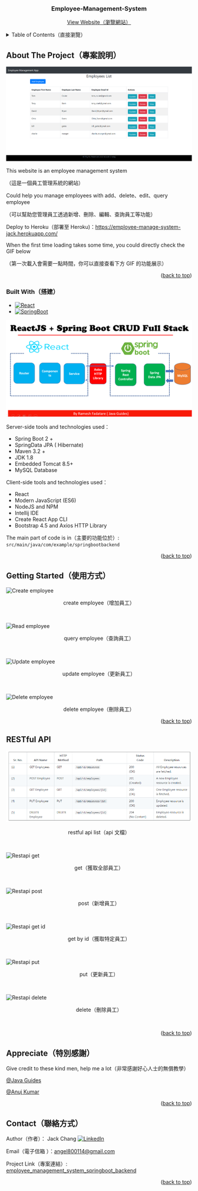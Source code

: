 <!-- PROJECT START -->
<div id="top"></div>
<br />
<div align="center">

<h3 align="center">Employee-Management-System</h3>

  <p align="center">
    <a href="https://employee-manage-system-jack.herokuapp.com/">View Website（瀏覽網站）</a>
  </p>
</div>



<!-- TABLE OF CONTENTS -->
<details>
  <summary>Table of Contents（直接瀏覽）</summary>
  <ol>
    <li>
      <a href="#About The Project（專案說明）">About The Project</a>
      <ul>
        <li><a href="#Built With（搭建）">Built With</a></li>
      </ul>
    </li>
    <li>
      <a href="#Getting Started（使用方式）">Getting Started</a>
    </li>
    <li><a href="#RESTful API">Roadmap</a></li>
    <li><a href="#Appreciate（特別感謝）">Contributing</a></li>
    <li><a href="#Contact（聯絡方式）">Contact</a></li>

  </ol>
</details>



<!-- ABOUT THE PROJECT -->
## About The Project（專案說明）

[![Product Name Screen Shot][product-screenshot]](https://employee-manage-system-jack.herokuapp.com/)

This website is an employee management system

（這是一個員工管理系統的網站）

Could help you manage employees with add、delete、edit、query employee

（可以幫助您管理員工透過新增、刪除、編輯、查詢員工等功能）

Deploy to Heroku（部署至 Heroku)：https://employee-manage-system-jack.herokuapp.com/

When the first time loading takes some time, you could directly check the GIF below

（第一次載入會需要一點時間，你可以直接查看下方 GIF 的功能展示）

<p align="right">(<a href="#top">back to top</a>)</p>



### Built With（搭建）

* [![React][React.js]][React-url]
* [![SpringBoot][SpringBoot]][SpringBoot-url]

![Architecture][architecture-url]

Server-side tools and technologies used：
* Spring Boot 2 +
* SpringData JPA ( Hibernate)
* Maven 3.2 +
* JDK 1.8
* Embedded Tomcat 8.5+
* MySQL Database

Client-side tools and technologies used：

* React
* Modern JavaScript (ES6)
* NodeJS and NPM
* Intellij IDE
* Create React App CLI
* Bootstrap 4.5 and Axios HTTP Library

The main part of code is in（主要的功能位於）: `src/main/java/com/example/springbootbackend`


<p align="right">(<a href="#top">back to top</a>)</p>



<!-- GETTING STARTED -->
## Getting Started（使用方式）
![Create employee][create-employee-screenshot]
<p align="middle">create employee（增加員工）</p><br>

![Read employee][read-employee-screenshot]
<p align="middle">query employee（查詢員工）</p><br>

![Update employee][update-employee-screenshot]
<p align="middle">update employee（更新員工）</p><br>

![Delete employee][delete-employee-screenshot]
<p align="middle">delete employee（刪除員工）</p> 

<p align="right">(<a href="#top">back to top</a>)</p>



<!-- RESTFUL API -->
## RESTful API

![Restapi list][restapi-list-url]
<p align="middle">restful api list（api 文檔）</p><br>

![Restapi get][restapi-get-url]
<p align="middle">get（獲取全部員工）</p><br>

![Restapi post][restapi-post-url]
<p align="middle">post（新增員工）</p><br>

![Restapi get id][restapi-getId-url]
<p align="middle">get by id（獲取特定員工）</p><br>

![Restapi put][restapi-put-url]
<p align="middle">put（更新員工）</p><br>

![Restapi delete][restapi-delete-url]
<p align="middle">delete（刪除員工）</p><br>

<p align="right">(<a href="#top">back to top</a>)</p>



<!-- APPRECIATE -->
## Appreciate（特別感謝）

Give credit to these kind men, help me a lot（非常感謝好心人士的無償教學）

[@Java Guides](https://www.youtube.com/watch?v=n43h1eJ2EUE&list=PLGRDMO4rOGcNLnW1L2vgsExTBg-VPoZHr)

[@Anuj Kumar](https://www.youtube.com/watch?v=ZZ1hrSSbKZw)



<p align="right">(<a href="#top">back to top</a>)</p>



<!-- CONTACT -->
## Contact（聯絡方式）

Author（作者）： Jack Chang [![LinkedIn][linkedin-shield]][linkedin-url]

Email（電子信箱 ）：angel800114@gmail.com



Project Link（專案連結）: [employee_management_system_springboot_backend](https://github.com/richjack888/employee_management_system_springboot_backend)



<p align="right">(<a href="#top">back to top</a>)</p>



<!-- MARKDOWN LINKS & IMAGES -->
<!-- https://www.markdownguide.org/basic-syntax/#reference-style-links -->
[linkedin-shield]: https://img.shields.io/badge/-LinkedIn-black.svg?style=for-the-badge&logo=linkedin&colorB=555
[linkedin-url]: https://linkedin.com/in/linkedin_username
[product-screenshot]: images/screenshot.png
[React.js]: https://img.shields.io/badge/React-20232A?style=for-the-badge&logo=react&logoColor=61DAFB
[React-url]: https://reactjs.org/
[SpringBoot]: https://img.shields.io/badge/SpringBoot-0769AD?style=for-the-badge&logo=SpringBoot&logoColor=white
[SpringBoot-url]: https://spring.io
[create-employee-screenshot]: https://imgur.com/ZUVGrdr.gif
[read-employee-screenshot]: https://imgur.com/dvuPyC2.gif
[update-employee-screenshot]: https://imgur.com/elER91o.gif
[delete-employee-screenshot]: https://imgur.com/qn5EylF.gif
[architecture-url]: images/Architecture2.png
[restapi-list-url]: images/restapi_list.PNG
[restapi-get-url]: https://imgur.com/4m1JeBs.gif
[restapi-post-url]: https://imgur.com/r9ff0AM.gif
[restapi-getId-url]: https://imgur.com/bp1VxNd.gif
[restapi-put-url]: https://imgur.com/fI1mThw.gif
[restapi-delete-url]: https://imgur.com/4qtiBEW.gif
